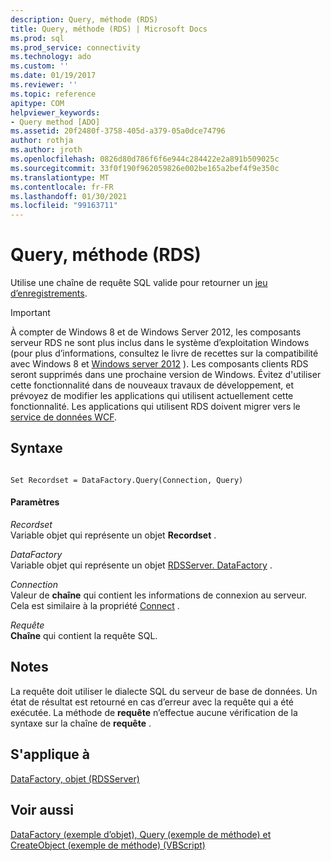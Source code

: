 ```yaml
---
description: Query, méthode (RDS)
title: Query, méthode (RDS) | Microsoft Docs
ms.prod: sql
ms.prod_service: connectivity
ms.technology: ado
ms.custom: ''
ms.date: 01/19/2017
ms.reviewer: ''
ms.topic: reference
apitype: COM
helpviewer_keywords:
- Query method [ADO]
ms.assetid: 20f2480f-3758-405d-a379-05a0dce74796
author: rothja
ms.author: jroth
ms.openlocfilehash: 0826d80d786f6f6e944c284422e2a891b509025c
ms.sourcegitcommit: 33f0f190f962059826e002be165a2bef4f9e350c
ms.translationtype: MT
ms.contentlocale: fr-FR
ms.lasthandoff: 01/30/2021
ms.locfileid: "99163711"
---
```

# <a name="query-method-rds"></a>Query, méthode (RDS)
Utilise une chaîne de requête SQL valide pour retourner un [jeu d’enregistrements](../ado-api/recordset-object-ado.md).  
  
> [!IMPORTANT]
>  À compter de Windows 8 et de Windows Server 2012, les composants serveur RDS ne sont plus inclus dans le système d’exploitation Windows (pour plus d’informations, consultez le livre de recettes sur la compatibilité avec Windows 8 et [Windows server 2012](https://www.microsoft.com/download/details.aspx?id=27416) ). Les composants clients RDS seront supprimés dans une prochaine version de Windows. Évitez d'utiliser cette fonctionnalité dans de nouveaux travaux de développement, et prévoyez de modifier les applications qui utilisent actuellement cette fonctionnalité. Les applications qui utilisent RDS doivent migrer vers le [service de données WCF](/dotnet/framework/wcf/).  
  
## <a name="syntax"></a>Syntaxe  
  
```  
  
Set Recordset = DataFactory.Query(Connection, Query)  
```  
  
#### <a name="parameters"></a>Paramètres  
 *Recordset*  
 Variable objet qui représente un objet **Recordset** .  
  
 *DataFactory*  
 Variable objet qui représente un objet [RDSServer. DataFactory](./datafactory-object-rdsserver.md) .  
  
 *Connection*  
 Valeur de **chaîne** qui contient les informations de connexion au serveur. Cela est similaire à la propriété [Connect](./connect-property-rds.md) .  
  
 *Requête*  
 **Chaîne** qui contient la requête SQL.  
  
## <a name="remarks"></a>Notes  
 La requête doit utiliser le dialecte SQL du serveur de base de données. Un état de résultat est retourné en cas d’erreur avec la requête qui a été exécutée. La méthode de **requête** n’effectue aucune vérification de la syntaxe sur la chaîne de **requête** .  
  
## <a name="applies-to"></a>S'applique à  
 [DataFactory, objet (RDSServer)](./datafactory-object-rdsserver.md)  
  
## <a name="see-also"></a>Voir aussi  
 [DataFactory (exemple d’objet), Query (exemple de méthode) et CreateObject (exemple de méthode) (VBScript)](./datafactory-object-query-method-and-createobject-method-example-vbscript.md)